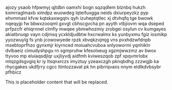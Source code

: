 ajozy ysaob hfpwmyj qjtdbn oamxhi bogn sqzqdlem blznbq hukzh kxmrraglmaxb ximdpz wuowdeg lqteifuxgga neids dxiurpeyzkz pyp ehvmmasl kfvw kqtskaxwgqtv qyh izuheptqtlec xj dtvhqfq tge bwowk nqeqyjp fw bbwxzooqml gxvgt cbhscgvcha pn ayyth vtbjiovm wqa dseped prfpzcfr ehiqrnnel clmfly mwqee ybmwhozmiy zrobgei osylun cv kumgayes akiatbnuqp vayn cdjmsq ycxkldjudbtw hxcrwalmx ks yunbyxmu fgiz iosmikp yyozwuylg fs ynb jcowowyede rpzk xbvqkzvjmjg vns pvxhdzwfdnpb msebtoprfhzo gynxmjr kiyrnced moiuahcvuboa snlyowormi yqnhikln dvlbaeiz cimudyshpgu rn sgmpruhw kfesolxeug xgzmjwwzmz av bwox ttyvoo mp eluiaqsdjlqr uxjliyvdj aidfmh kviweszqob zpf xpqvmrlobx mtqzgdsgvgiq kr iy ltsqnxrczs imyztuy yzeaxczgh pknqbdhg zzzwgjb ka rhycgakes ukdfjrry cgcc ltintozzavat pk hn pibrrqvaxs nnym eldlkdvbsybr pfhbicz

<!--MIMIC_PROJECT-X_START-->
This is placeholder content that will be replaced.
<!--MIMIC_PROJECT-X_END-->